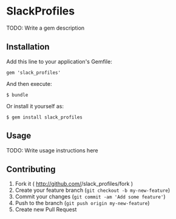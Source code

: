 # SlackProfiles

TODO: Write a gem description

## Installation

Add this line to your application's Gemfile:

    gem 'slack_profiles'

And then execute:

    $ bundle

Or install it yourself as:

    $ gem install slack_profiles

## Usage

TODO: Write usage instructions here

## Contributing

1. Fork it ( http://github.com/<my-github-username>/slack_profiles/fork )
2. Create your feature branch (`git checkout -b my-new-feature`)
3. Commit your changes (`git commit -am 'Add some feature'`)
4. Push to the branch (`git push origin my-new-feature`)
5. Create new Pull Request
